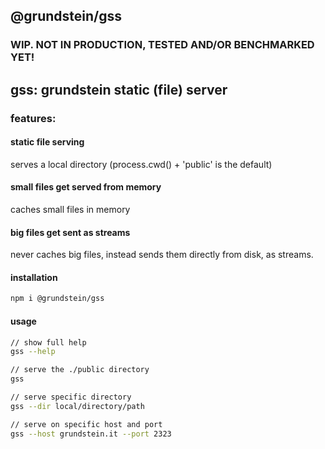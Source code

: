 ## @grundstein/gss

### WIP. NOT IN PRODUCTION, TESTED AND/OR BENCHMARKED YET!

## gss: grundstein static (file) server

### features:

#### static file serving

serves a local directory (process.cwd() + 'public' is the default)

#### small files get served from memory

caches small files in memory

#### big files get sent as streams

never caches big files, instead sends them directly from disk, as streams.

#### installation
```bash
npm i @grundstein/gss
```

#### usage
```bash
// show full help
gss --help

// serve the ./public directory
gss

// serve specific directory
gss --dir local/directory/path

// serve on specific host and port
gss --host grundstein.it --port 2323
```
